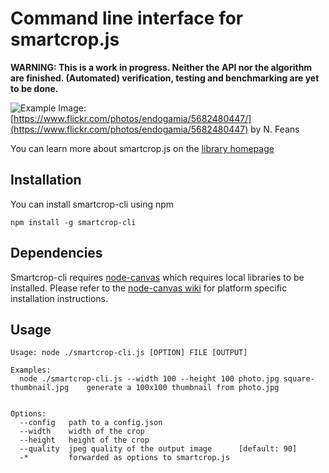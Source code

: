 # Command line interface for smartcrop.js

**WARNING: This is a work in progress. Neither the API nor the algorithm are finished.
(Automated) verification, testing and benchmarking are yet to be done.**

![Example](http://29a.ch/sandbox/2014/smartcrop/example.jpg)
Image: [https://www.flickr.com/photos/endogamia/5682480447/](https://www.flickr.com/photos/endogamia/5682480447) by N. Feans

You can learn more about smartcrop.js on the [library homepage](https://github.com/jwagner/smartcrop.js)

## Installation
You can install smartcrop-cli using npm
```
npm install -g smartcrop-cli
```

## Dependencies
Smartcrop-cli requires [node-canvas](https://github.com/Automattic/node-canvas) which requires local libraries to be installed. Please refer to the [node-canvas wiki](https://github.com/Automattic/node-canvas/wiki/_pages) for platform specific installation instructions.

## Usage

```
Usage: node ./smartcrop-cli.js [OPTION] FILE [OUTPUT]

Examples:
  node ./smartcrop-cli.js --width 100 --height 100 photo.jpg square-thumbnail.jpg    generate a 100x100 thumbnail from photo.jpg


Options:
  --config   path to a config.json               
  --width    width of the crop                   
  --height   height of the crop                  
  --quality  jpeg quality of the output image      [default: 90]
  -*         forwarded as options to smartcrop.js
```
